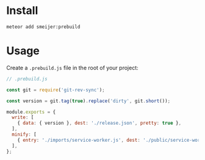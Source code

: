 # Install

```
meteor add smeijer:prebuild
```

# Usage

Create a `.prebuild.js` file in the root of your project:

```js
// .prebuild.js

const git = require('git-rev-sync');

const version = git.tag(true).replace('dirty', git.short());

module.exports = {
  write: [
    { data: { version }, dest: './release.json', pretty: true },
  ],
  minify: [
    { entry: './imports/service-worker.js', dest: './public/service-worker.min.js', bare: true },
  ],
};
```
